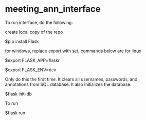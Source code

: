 # meeting_ann_interface

To run interface, do the following:

create local copy of the repo

$pip install Flask

for windows, replace export with set, commands below are for linux

$export FLASK_APP=flaskr

$export FLASK_ENV=dev

Only do this the first time. It clears all usernames, passwords, and annotations from SQL database. It also initializes the database.

$flask init-db

To run

$flask run
